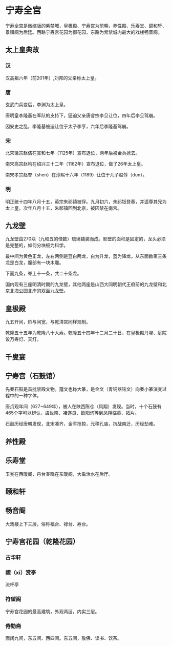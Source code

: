 # 宁寿全宫

宁寿全宫是微缩版的紫禁城，皇极殿、宁寿宫为前朝，养性殿、乐寿堂、颐和轩、景祺阁为后廷。西路宁寿宫花园为御花园，东路为紫禁城内最大的戏楼畅音阁。

## 太上皇典故

### 汉

汉高祖六年（前201年）,刘邦的父亲称太上皇。

### 唐

玄武门兵变后，李渊为太上皇。

唐明皇李隆基在军队的支持下，逼迫父亲唐睿宗李旦让位，四年后李旦驾崩。

因安史之乱，李隆基被迫让位于太子李亨，六年后李隆基驾崩。

### 宋

北宋徽宗赵佶在宣和七年（1125年）宣布退位，两年后被金兵掳去。

南宋高宗赵构在绍兴三十二年（1162年）宣布退位，做了26年太上皇。

南宋孝宗赵眘（shen）在淳熙十六年（1189）让位于儿子赵惇（dun）。

### 明

明正统十四年八月十五，英宗朱祁镇被俘。九月初六，朱祁钰登基，并遥尊其兄为太上皇。次年八月十五，朱祁镇回到北京，被囚禁在南宫。

## 九龙壁

九龙壁由270块（九和五的倍数）琉璃铺装而成。影壁的面积是固定的，龙头必须是完整的，如何分块极为科学。

最中间为黄色正龙，左右两侧是蓝白两龙，白为升龙，蓝为降龙。从东面数第三条龙是白龙，腹部有一块木雕。

下面九条，脊上十一条，共二十条龙。

国内现有三座明清时期的九龙壁，其他两座是山西大同明朝代王府前的九龙壁和北京北海公园北岸的双面九龙壁。

## 皇极殿

九五开间，阶与间宽，与乾清宫同样规制。

乾隆五十五年为乾隆八十大寿。乾隆五十四年十二月二十日，在皇极殿丹墀、庭院设万寿灯、天灯。

## 千叟宴

## 宁寿宫（石鼓馆）

先秦石鼓是首批禁殿文物。籀文也称大篆，是金文（青铜器铭文）向秦小篆演变过程中的一种字体。

唐贞观年间（627~649年），被人在陕西陈仓（凤翔）发现。当时，十个石鼓有465个字可以辨认，虞世南、褚遂良、欧阳询等到凤翔临摹、拓片。

石鼓历经唐朝发现，北宋凑齐，金军抢掠，元移孔庙，抗战南迁，历经劫难。

## 养性殿

## 乐寿堂

玉瓮在西暖阁，丹台春晓在东暖阁，大禹治水在后厅。

## 颐和轩

## 畅音阁

大戏楼上下三层，俗称福台、禄台、寿台。

## 宁寿宫花园（乾隆花园）

### 古华轩

### 禊（xi）赏亭

流杯亭

### 符望阁

宁寿宫花园的最高建筑，外观两层，内实三层。

### 倦勤斋

面阔九间，东五间、西四间。东五间，敬佛、读书、饮茶。